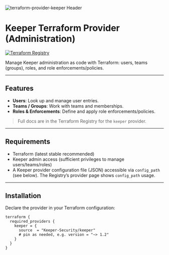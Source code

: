 ![terraform-provider-keeper Header](https://github.com/user-attachments/assets/fd58ea10-ae8f-4642-902c-65006ace6425)

# Keeper Terraform Provider (Administration)

[![Terraform Registry](https://img.shields.io/badge/registry-keeper-blue)](https://registry.terraform.io/providers/Keeper-Security/keeper/latest/docs)

Manage Keeper administration as code with Terraform: users, teams (groups), roles, and role enforcements/policies.

---

## Features

- **Users**: Look up and manage user entries.
- **Teams / Groups**: Work with teams and memberships.
- **Roles & Enforcements**: Define and apply role enforcements/policies.

> Full docs are in the Terraform Registry for the `keeper` provider.

---

## Requirements

- Terraform (latest stable recommended)
- Keeper admin access (sufficient privileges to manage users/teams/roles)
- A Keeper provider configuration file (JSON) accessible via `config_path` (see below). The Registry’s provider page shows `config_path` usage. 

---

## Installation

Declare the provider in your Terraform configuration:

```hcl
terraform {
  required_providers {
    keeper = {
      source  = "Keeper-Security/keeper"
      # pin as needed, e.g. version = "~> 1.2"
    }
  }
}
